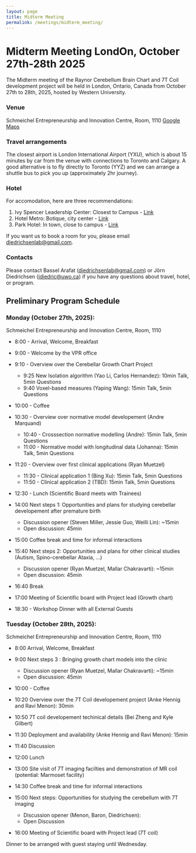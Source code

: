```yaml
---
layout: page
title: Midterm Meeting
permalink: /meetings/midterm_meeting/
---
```


# Midterm Meeting LondOn, October 27th-28th 2025

The Midterm meeting of the Raynor Cerebellum Brain Chart and 7T Coil development project will be held in London, Ontario, Canada from October 27th to 28th, 2025, hosted by Western University.

### Venue
Schmeichel Entrepreneurship and Innovation Centre, Room, 1110 [Google Maps](https://www.google.com/maps/place/Ronald+D.+Schmeichel+Building+for+Entrepreneurship+and+Innovation/@43.007355,-81.2799882,16z/data=!4m6!3m5!1s0x882eefbcb4e0ae1d:0xe737f47c98e72df9!8m2!3d43.0073324!4d-81.2766097!16s%2Fg%2F11kbywxhs3!5m1!1e4?hl=en-US&entry=ttu&g_ep=EgoyMDI1MDcxNi4wIKXMDSoASAFQAw%3D%3D)

### Travel arrangements
The closest airport is London International Airport (YXU), which is about 15 minutes by car from the venue with connections to Toronto and Calgary. A good alternative is to fly directly to Toronto (YYZ) and we can arrange a shuttle bus to pick you up (approximately 2hr journey).

### Hotel
For accomodation, here are three recommendations: 
1. Ivy Spencer Leadership Center: Closest to Campus - [Link](https://hotels.app.link/U0ye5VhvoWb)
2. Hotel Metro: Botique, city center - [Link](https://hotels.app.link/3cct9MpvoWb)
3. Park Hotel: In town, close to campus - [Link](https://hotels.app.link/4CObwvdwoWb)

If you want us to book a room for you, please email diedrichsenlab@gmail.com.

### Contacts
Please contact Bassel Arafat (diedrichsenlab@gmail.com) or Jörn Diedrichsen (jdiedric@uwo.ca) if you have any questions about travel, hotel, or program.

##  Preliminary Program Schedule
### Monday (October 27th, 2025):
Schmeichel Entrepreneurship and Innovation Centre, Room, 1110

* 8:00 - Arrival, Welcome, Breakfast
* 9:00 - Welcome by the VPR office
* 9:10 - Overview over the Cerebellar Growth Chart Project 
  * 9:25 New Isolation algorithm (Yao Li, Carlos Hernandez): 10min Talk, 5min Questions
  * 9:40  Voxel-based measures (Yaping Wang): 15min Talk, 5min Questions
* 10:00 - Coffee
* 10:30 - Overview over normative model developement (Andre Marquand)
  * 10:40 - Crosssection normative modelling  (Andre): 15min Talk, 5min Questions
  * 11:00 - Normative model with longitudinal data (Johanna): 15min Talk, 5min Questions
* 11:20 - Overview over first clinical applications (Ryan Muetzel) 
  * 11:30 - Clinical application 1 (Bing Xu): 15min Talk, 5min Questions
  * 11:50 - Clinical application 2 (TBD): 15min Talk, 5min Questions
* 12:30 - Lunch (Scientific Board meets with Trainees) 

* 14:00 Next steps 1: Opportunities and plans for studying cerebellar developement after premature birth
  * Discussion opener (Steven Miller, Jessie Guo, Weilli Lin): ~15min
  * Open discussion: 45min
* 15:00 Coffee break and time for informal interactions 
* 15:40 Next steps 2: Opportunities and plans for other clinical studies (Autism, Spino-cerebellar Ataxia, ...) 
  * Discussion opener (Ryan Muetzel, Mallar Chakravarti): ~15min
  * Open discussion: 45min 
* 16:40 Break 
* 17:00 Meeting of Scientific board with Project lead (Growth chart)
* 18:30 - Workshop Dinner with all External Guests

### Tuesday (October 28th, 2025):
Schmeichel Entrepreneurship and Innovation Centre, Room, 1110

* 8:00 Arrival, Welcome, Breakfast
* 9:00 Next steps 3 : Bringing growth chart models into the clinic 
  * Discussion opener (Ryan Muetzel, Mallar Chakravarti): ~15min
  * Open discussion: 45min 
* 10:00 - Coffee
* 10:20  Overview over the 7T Coil developement project (Anke Hennig and Ravi Menon): 30min
* 10:50  7T coil developement techinical details (Bei Zheng and Kyle Gilbert)
* 11:30  Deployment and availability (Anke Hennig and Ravi Menon): 15min
* 11:40  Discussion 
* 12:00  Lunch 
* 13:00  Site visit of 7T imaging facilties and demonstration of MR coil (potential: Marmoset facility) 
* 14:30 Coffee break and time for informal interactions 

* 15:00 Next steps: Opportunities for studying the cerebellum with 7T imaging 
  * Discussion opener (Menon, Baron, Diedrichsen): 
  * Open Discussion
* 16:00 Meeting of Scientific board with Project lead (7T coil) 

 Dinner to be arranged with guest staying until Wednesday. 

